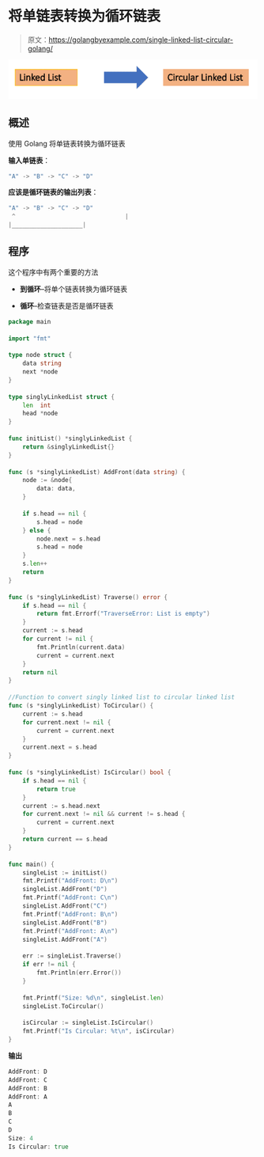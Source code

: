 # 将单链表转换为循环链表

> 原文：<https://golangbyexample.com/single-linked-list-circular-golang/>

![](img/2bc3aa339263d40466019d041011a04e.png)

## **概述**

使用 Golang 将单链表转换为循环链表

**输入单链表**：

```go
"A" -> "B" -> "C" -> "D"
```

**应该是循环链表的输出列表**：

```go
"A" -> "B" -> "C" -> "D"
 ^                               |
|____________________|
```

## **程序**

这个程序中有两个重要的方法

*   **到循环**–将单个链表转换为循环链表

*   **循环**–检查链表是否是循环链表

```go
package main

import "fmt"

type node struct {
	data string
	next *node
}

type singlyLinkedList struct {
	len  int
	head *node
}

func initList() *singlyLinkedList {
	return &singlyLinkedList{}
}

func (s *singlyLinkedList) AddFront(data string) {
	node := &node{
		data: data,
	}

	if s.head == nil {
		s.head = node
	} else {
		node.next = s.head
		s.head = node
	}
	s.len++
	return
}

func (s *singlyLinkedList) Traverse() error {
	if s.head == nil {
		return fmt.Errorf("TraverseError: List is empty")
	}
	current := s.head
	for current != nil {
		fmt.Println(current.data)
		current = current.next
	}
	return nil
}

//Function to convert singly linked list to circular linked list
func (s *singlyLinkedList) ToCircular() {
	current := s.head
	for current.next != nil {
		current = current.next
	}
	current.next = s.head
}

func (s *singlyLinkedList) IsCircular() bool {
	if s.head == nil {
		return true
	}
	current := s.head.next
	for current.next != nil && current != s.head {
		current = current.next
	}
	return current == s.head
}

func main() {
	singleList := initList()
	fmt.Printf("AddFront: D\n")
	singleList.AddFront("D")
	fmt.Printf("AddFront: C\n")
	singleList.AddFront("C")
	fmt.Printf("AddFront: B\n")
	singleList.AddFront("B")
	fmt.Printf("AddFront: A\n")
	singleList.AddFront("A")

	err := singleList.Traverse()
	if err != nil {
		fmt.Println(err.Error())
	}

	fmt.Printf("Size: %d\n", singleList.len)
	singleList.ToCircular()

	isCircular := singleList.IsCircular()
	fmt.Printf("Is Circular: %t\n", isCircular)
}
```

**输出**

```go
AddFront: D
AddFront: C
AddFront: B
AddFront: A
A
B
C
D
Size: 4
Is Circular: true
```